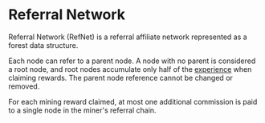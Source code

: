 # Referral Network

Referral Network (RefNet) is a referral affiliate network represented as a forest data structure.

Each node can refer to a parent node. A node with no parent is considered a root node, and root nodes accumulate only half of the [experience](../por/efficiency.md) when claiming rewards. The parent node reference cannot be changed or removed.

For each mining reward claimed, at most one additional commission is paid to a single node in the miner's referral chain.

